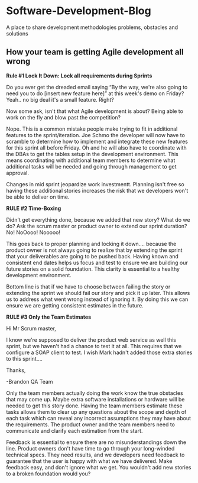 # Software-Development-Blog
A place to share development methodologies problems, obstacles and solutions


<h2>How your team is getting Agile development all wrong</h2>


<b>Rule #1 Lock It Down: Lock all requirements during Sprints</b>

Do you ever get the dreaded email saying “By the way, we're also going to need you to do [insert new feature here]” at this week's demo on Friday? Yeah.. no big deal it's a small feature. Right? 

Now some ask, isn't that what Agile development is about? Being able to work on the fly and blow past the competition?

Nope. This is a common mistake people make trying to fit in additional features to the sprint/iteration. Joe Schmo the developer will now have to scramble to determine how to implement and integrate these new features for this sprint all before Friday. Oh and he will also have to coordinate with the DBAs to get the tables setup in the development environment. This means coordinating with additional team members to determine what additional tasks will be needed and going through management to get approval.   

Changes in mid sprint jeopardize work investmentt. Planning isn't free so having these additional stories increases the risk that we developers won't be able to deliver on time. 

<b>RULE #2 Time-Boxing</b>

Didn't get everything done, because we added that new story? What do we do? Ask the scrum master or product owner to extend our sprint duration? No! NoOooo! Nooooo!

This goes back to proper planning and locking it down.... because the product owner is not always going to realize that by extending the sprint that your deliverables are going to be pushed back. Having known and consistent end dates helps us focus and test to ensure we are building our future stories on a solid foundation. This clarity is essential to a healthy development environment.  

Bottom line is that if we have to choose between failing the story or extending the sprint we should fail our story and pick it up later. This allows us to address what went wrong instead of ignoring it.  By doing this we can ensure we are getting consistent estimates in the future.


<b>RULE #3 Only the Team Estimates</b>

Hi Mr Scrum master,
 
I know we're supposed to deliver the product web service as well this sprint, but we haven't had a chance to test it at all. This requires that we configure a SOAP client to test. I wish Mark hadn't added those extra stories to this sprint....

Thanks,

-Brandon
QA Team

Only the team members actually doing the work know the true obstacles that may come up. Maybe extra software installations or hardware will be needed to get this story done. Having the team members estimate these tasks allows them to clear up any questions about the scope and depth of each task which can reveal any incorrect assumptions they may have about the requirements. The product owner and the team members need to communicate and clarify each estimation from the start. 

Feedback is essential to ensure there are no misunderstandings down the line. Product owners don't have time to go through your long-winded technical specs. They need results, and we developers need feedback to guarantee that the user is happy with what we have delivered. Make feedback easy, and don't ignore what we get. You wouldn't add new stories to a broken foundation would you?


